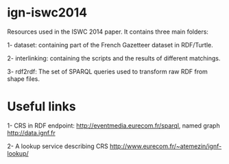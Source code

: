 ign-iswc2014
============

Resources used in the ISWC 2014 paper. It contains three main folders:

   1- dataset: containing part of the French Gazetteer dataset in RDF/Turtle.
   
   2- interlinking: containing the scripts and the results of different matchings.
   
   3- rdf2rdf: The set of SPARQL queries used to transform raw RDF from shape files.
   
   
Useful links
==========

1- CRS in RDF
    endpoint: <http://eventmedia.eurecom.fr/sparql>, named graph <http://data.ignf.fr>
    
2- A lookup service describing CRS
    http://www.eurecom.fr/~atemezin/ignf-lookup/
    


